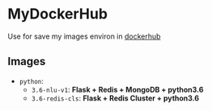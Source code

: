 # MyDockerHub
  Use for save my images environ in [dockerhub](https://hub.docker.com/r/whoiskp)

## Images

- `python`:
    + `3.6-nlu-v1`: **Flask + Redis + MongoDB + python3.6**
    + `3.6-redis-cls`: **Flask + Redis Cluster + python3.6**

